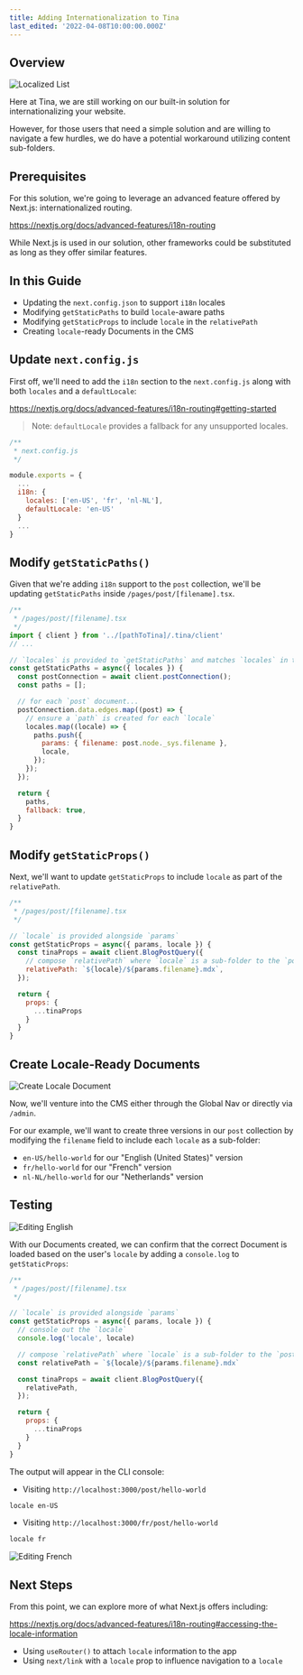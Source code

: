 ```yaml
---
title: Adding Internationalization to Tina
last_edited: '2022-04-08T10:00:00.000Z'
---
```


## Overview

![Localized List](https://res.cloudinary.com/forestry-demo/image/upload/v1649448539/tina-io/docs/i18n/subfolder-list-page.png)

Here at Tina, we are still working on our built-in solution for internationalizing your website.

However, for those users that need a simple solution and are willing to navigate a few hurdles, we do have a potential workaround utilizing content sub-folders.

## Prerequisites

For this solution, we're going to leverage an advanced feature offered by Next.js: internationalized routing.

https://nextjs.org/docs/advanced-features/i18n-routing

While Next.js is used in our solution, other frameworks could be substituted as long as they offer similar features.

## In this Guide

- Updating the `next.config.json` to support `i18n` locales
- Modifying `getStaticPaths` to build `locale`-aware paths
- Modifying `getStaticProps` to include `locale` in the `relativePath`
- Creating `locale`-ready Documents in the CMS

## Update `next.config.js`

First off, we'll need to add the `i18n` section to the `next.config.js` along with both `locales` and a `defaultLocale`:

https://nextjs.org/docs/advanced-features/i18n-routing#getting-started

> Note: `defaultLocale` provides a fallback for any unsupported locales.

```js
/**
 * next.config.js
 */

module.exports = {
  ...
  i18n: {
    locales: ['en-US', 'fr', 'nl-NL'],
    defaultLocale: 'en-US'
  }
  ...
}
```

## Modify `getStaticPaths()`

Given that we're adding `i18n` support to the `post` collection, we'll be updating `getStaticPaths` inside `/pages/post/[filename].tsx`.

```js
/**
 * /pages/post/[filename].tsx
 */
import { client } from '../[pathToTina]/.tina/client'
// ...

// `locales` is provided to `getStaticPaths` and matches `locales` in the `config`
const getStaticPaths = async({ locales }) {
  const postConnection = await client.postConnection();
  const paths = [];

  // for each `post` document...
  postConnection.data.edges.map((post) => {
    // ensure a `path` is created for each `locale`
    locales.map((locale) => {
      paths.push({
        params: { filename: post.node._sys.filename },
        locale,
      });
    });
  });

  return {
    paths,
    fallback: true,
  }
}
```

## Modify `getStaticProps()`

Next, we'll want to update `getStaticProps` to include `locale` as part of the `relativePath`.

```js
/**
 * /pages/post/[filename].tsx
 */

// `locale` is provided alongside `params`
const getStaticProps = async({ params, locale }) {
  const tinaProps = await client.BlogPostQuery({
    // compose `relativePath` where `locale` is a sub-folder to the `post`
    relativePath: `${locale}/${params.filename}.mdx`,
  });

  return {
    props: {
      ...tinaProps
    }
  }
}
```

## Create Locale-Ready Documents

![Create Locale Document](https://res.cloudinary.com/forestry-demo/image/upload/v1649448138/tina-io/docs/i18n/subfolder-create-new.png)

Now, we'll venture into the CMS either through the Global Nav or directly via `/admin`.

For our example, we'll want to create three versions in our `post` collection by modifying the `filename` field to include each `locale` as a sub-folder:

- `en-US/hello-world` for our "English (United States)" version
- `fr/hello-world` for our "French" version
- `nl-NL/hello-world` for our "Netherlands" version

## Testing

![Editing English](https://res.cloudinary.com/forestry-demo/image/upload/v1649448526/tina-io/docs/i18n/subfolder-edit-en.png)

With our Documents created, we can confirm that the correct Document is loaded based on the user's `locale` by adding a `console.log` to `getStaticProps`:

```js
/**
 * /pages/post/[filename].tsx
 */

// `locale` is provided alongside `params`
const getStaticProps = async({ params, locale }) {
  // console out the `locale`
  console.log('locale', locale)

  // compose `relativePath` where `locale` is a sub-folder to the `post`
  const relativePath = `${locale}/${params.filename}.mdx`

  const tinaProps = await client.BlogPostQuery({
    relativePath,
  });

  return {
    props: {
      ...tinaProps
    }
  }
}
```

The output will appear in the CLI console:

- Visiting `http://localhost:3000/post/hello-world`

```bash
locale en-US
```

- Visiting `http://localhost:3000/fr/post/hello-world`

```bash
locale fr
```

![Editing French](https://res.cloudinary.com/forestry-demo/image/upload/v1649448481/tina-io/docs/i18n/subfolder-edit-fr.png)

## Next Steps

From this point, we can explore more of what Next.js offers including:

https://nextjs.org/docs/advanced-features/i18n-routing#accessing-the-locale-information

- Using `useRouter()` to attach `locale` information to the app
- Using `next/link` with a `locale` prop to influence navigation to a `locale`
